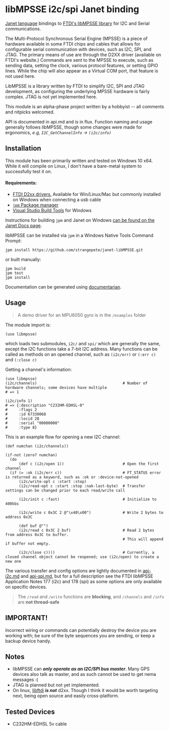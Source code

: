 # libMPSSE i2c/spi Janet binding

[Janet language](https://janet-lang.org) bindings to [FTDI's libMPSSE library](https://ftdichip.com/software-examples/mpsse-projects/) for I2C and Serial communications.

The Multi-Protocol Synchronous Serial Engine (MPSSE) is a piece of hardware available in some FTDI chips and cables that allows for configurable serial communication with devices, such as I2C, SPI, and JTAG. The primary means of use are through the D2XX driver (available on FTDI's website.) Commands are sent to the MPSSE to execute, such as sending data, setting the clock, various protocol features, or setting GPIO lines. While the chip will also appear as a Virtual COM port, that feature is not used here.

LibMPSSE is a library written by FTDI to simplify I2C, SPI and JTAG development, as configuring the underlying MPSSE hardware is fairly complex. JTAG is not yet implemented here.

This module is an alpha-phase project written by a hobbyist -- all comments and nitpicks welcomed.

API is documented in api.md and is in flux. Function naming and usage generally follows libMPSSE, though some changes were made for ergonomics, *e.g, `I2C_GetChannelInfo` -> `(i2c/info)`*

## Installation

This module has been primarily written and tested on Windows 10 x64. While it will compile on Linux, I don't have a bare-metal system to successfully test it on.

####  Requirements:

* [FTDI D2xx drivers.](https://ftdichip.com/drivers/d2xx-drivers/) Available for Win/Linux/Mac but commonly installed on Windows when connecting a usb cable 
* [`jpm` Package manager](https://github.com/janet-lang/jpm)
* [Visual Studio Build Tools](https://visualstudio.microsoft.com/downloads/?q=build%20tools) for Windows

Instructions for building `jpm` and Janet on Windows [can be found on the Janet Docs page](https://janet-lang.org/docs/index.html).

libMPSSE can be installed via `jpm` in a Windows Native Tools Command Prompt:
```
jpm install https://github.com/strangepete/janet-libMPSSE.git
```
or built manually:
```
jpm build
jpm test
jpm install
```


Documentation can be generated using [documentarian](https://github.com/pyrmont/documentarian). 


## Usage

> A demo driver for an MPU6050 gyro is in the `/examples` folder

The module import is:
```janet
(use libmpsse)
```
which loads two submodules, `i2c/` and `spi/` which are generally the same, except the I2C functions take a 7-bit I2C address. Many functions can be called as methods on an opened channel, such as `(i2c/err)` or `(:err c)` and `(:close c)`

Getting a channel's information:
```janet
(use libmpsse)
(i2c/channels)                                      # Number of hardware channels; some devices have multiple
# => 1

(i2c/info 1)
# => {:description "C232HM-EDHSL-0"
#     :flags 2
#     :id 67330068
#     :locid 28
#     :serial "00000000"
#     :type 8}
```

This is an example flow for opening a new I2C channel:
```janet
(def numchan (i2c/channels)) 

(if-not (zero? numchan)
  (do
      (def c (i2c/open 1))                          # Open the first channel
  (if (= :ok (i2c/err c))                           # FT_STATUS error is returned as a keyword, such as :ok or :device-not-opened
      (i2c/write-opt c :start :stop)				
      (i2c/read-opt c :start :stop :nak-last-byte)  # Transfer settings can be changed prior to each read/write call
      
      (i2c/init c :fast)                            # Initialize to 400kbs

      (i2c/write c 0x3C 2 @"\x40\x00")              # Write 2 bytes to address 0x3C

      (def buf @"")
      (i2c/read c 0x3C 2 buf)                       # Read 2 bytes from address 0x3C to buffer.
                                                    # This will append if buffer not empty.
  
      (i2c/close c))))                              # Currently, a closed channel object cannot be reopened; use (i2c/open) to create a new one
```

The various transfer and config options are lightly documented in [api-i2c.md](api-i2c.md) and [api-spi.md](api-spi.md), but for a full description see the FTDI libMPSSE Application Notes 177 (i2c) and 178 (spi) as some options are only available on specific devices.

> The `/read` and `/write` functions are **blocking**, and `/channels` and `/info` are **not thread-safe**

## IMPORTANT!

Incorrect wiring or commands can potentially destroy the device you are working with; be sure of the byte sequences you are sending, or keep a backup device handy.

## Notes

* libMPSSE can **_only operate as an I2C/SPI bus master_**. Many GPS devices also talk as master, and as such cannot be used to get nema messages :(
* JTAG is planned but not yet implemented.
* On linux, [libftdi](https://www.intra2net.com/en/developer/libftdi/) ***is not*** d2xx. Though I think it would be worth targeting next, being open source and easily cross-platform.

## Tested Devices

* C232HM-EDHSL 5v cable
